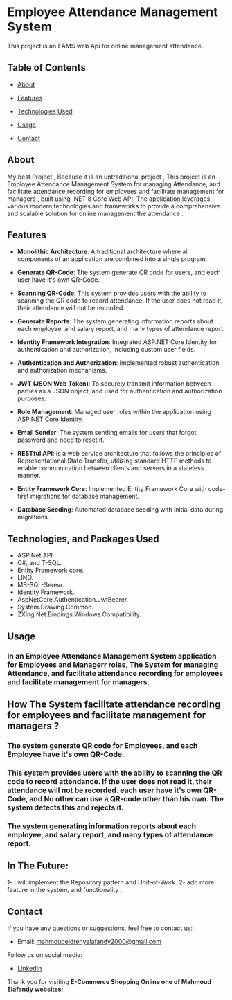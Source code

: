 
# Employee Attendance Management System 

This project is an EAMS web Api for online management attendance.

## Table of Contents 

- [About](#about) 

- [Features](#features) 

- [Technologies Used](#technologies-used) 

- [Usage](#usage) 

- [Contact](#contact) 

## About 

My best Project , Because it is an untraditional project , This project is an Employee Attendance Management System  for managing Attendance, and facilitate attendance recording for employees and facilitate management for managers , built using .NET 8 Core Web API. The application leverages various modern technologies and frameworks to provide a comprehensive and scalable solution for online management the attendance .

## Features 

- **Monolithic Architecture**: A traditional architecture where all components of an application are combined into a single program.

- **Generate QR-Code**: The system generate QR code for users, and each user have it's own QR-Code.

- **Scanning QR-Code**: This system provides users with the ability to scanning the QR code to record attendance. If the user does not read it, their attendance will not be recorded. 

- **Generate Reports**: The system generating information reports about each employee, and salary report, and many types of attendance report.  

- **Identity Framework Integration**: Integrated ASP.NET Core Identity for authentication and authorization, including custom user fields.

- **Authentication and Authorization**: Implemented robust authentication and authorization mechanisms.

- **JWT (JSON Web Token)**:  To securely transmit information between parties as a JSON object, and used for authentication and authorization purposes.

- **Role Management**: Managed user roles within the application using ASP.NET Core Identity.

- **Email Sender**: The system sending emails for users that forgot password and need to reset it. 

- **RESTful API**:  is a web service architecture that follows the principles of Representational State Transfer, utilizing standard HTTP methods to enable communication between clients and servers in a stateless manner.

- **Entity Framework Core**: Implemented Entity Framework Core with code-first migrations for database management.

- **Database Seeding**: Automated database seeding with initial data during migrations.


## Technologies, and Packages Used 

- ASP.Net API .
- C#, and T-SQL.
- Entity Framework core.
- LINQ.
- MS-SQL-Serevr.
- Identity Framework.
- AspNetCore.Authentication.JwtBearer.
- System.Drawing.Common.
- ZXing.Net.Bindings.Windows.Compatibility.



## Usage 

### In an Employee Attendance Management System application for Employees and Managerr roles, The System  for managing Attendance, and facilitate attendance recording for employees and facilitate management for managers. 

## How The System facilitate attendance recording for employees and facilitate management for managers ?

### The system generate QR code for Employees, and each Employee have it's own QR-Code.

### This system provides users with the ability to scanning the QR code to record attendance. If the user does not read it, their attendance will not be recorded. each user have it's own QR-Code, and No other can use a QR-code other than his own. The system detects this and rejects it.

### The system generating information reports about each employee, and salary report, and many types of attendance report.  



## In The Future:
1- i will implement the Repository pattern and Unit-of-Work.
2- add more feature in the system, and functionality .
 


## Contact 

If you have any questions or suggestions, feel free to contact us: 

- Email: [mahmoudeldrenyelafandy2000@gmail.com](mailto:mahmoudeldrenyelafandy2000@gmail.com) 

Follow us on social media: 

- [LinkedIn](https://www.linkedin.com/in/mahmoud-abd-el-halim-sw) 

 

Thank you for visiting **E-Commerce Shopping Online one of Mahmoud Elafandy websites**! 

 

 

 

 

 

 

 

 

 

 

 

 

 

 

 

 

 

 

 

 

 
